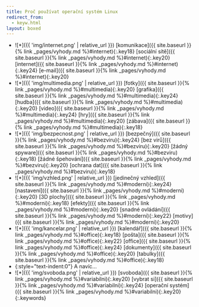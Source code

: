 ```yaml
---
title: Proč používat operační systém Linux
redirect_from:
  - keyw.html
layout: boxed
---
```

- ![*]({{ 'img/internet.png' | relative_url }})
  [komunikace]({{ site.baseurl }}{% link _pages/vyhody.md %}#internet){:.key18}
  [sociální sítě]({{ site.baseurl }}{% link _pages/vyhody.md %}#internet){:.key20}
  [internet]({{ site.baseurl }}{% link _pages/vyhody.md %}#internet){:.key24}
  [e-mail]({{ site.baseurl }}{% link _pages/vyhody.md %}#internet){:.key20}
- ![*]({{ 'img/multimedia.png' | relative_url }})
  [fotky]({{ site.baseurl }}{% link _pages/vyhody.md %}#multimedia){:.key20}
  [grafika]({{ site.baseurl }}{% link _pages/vyhody.md %}#multimedia){:.key24}
  [hudba]({{ site.baseurl }}{% link _pages/vyhody.md %}#multimedia){:.key20}
  [video]({{ site.baseurl }}{% link _pages/vyhody.md %}#multimedia){:.key24}
  [hry]({{ site.baseurl }}{% link _pages/vyhody.md %}#multimedia){:.key20}
  [zábava]({{ site.baseurl }}{% link _pages/vyhody.md %}#multimedia){:.key18}
- ![*]({{ 'img/bezpecnost.png' | relative_url }})
  [bezpečný]({{ site.baseurl }}{% link _pages/vyhody.md %}#bezviru){:.key24}
  [bez virů]({{ site.baseurl }}{% link _pages/vyhody.md %}#bezviru){:.key20}
  [žádný spyware]({{ site.baseurl }}{% link _pages/vyhody.md %}#bezviru){:.key18}
  [žádné špehování]({{ site.baseurl }}{% link _pages/vyhody.md %}#bezviru){:.key20}
  [ochrana dat]({{ site.baseurl }}{% link _pages/vyhody.md %}#bezviru){:.key18}
- ![*]({{ 'img/vzhled.png' | relative_url }})
  [jedinečný vzhled]({{ site.baseurl }}{% link _pages/vyhody.md %}#moderni){:.key24}
  [nastavení]({{ site.baseurl }}{% link _pages/vyhody.md %}#moderni){:.key20}
  [3D plochy]({{ site.baseurl }}{% link _pages/vyhody.md %}#moderni){:.key18}
  [efekty]({{ site.baseurl }}{% link _pages/vyhody.md %}#moderni){:.key20}
  [snadné ovládání]({{ site.baseurl }}{% link _pages/vyhody.md %}#moderni){:.key22}
  [motivy]({{ site.baseurl }}{% link _pages/vyhody.md %}#moderni){:.key20}
- ![*]({{ 'img/kancelar.png' | relative_url }})
  [kalendář]({{ site.baseurl }}{% link _pages/vyhody.md %}#office){:.key18}
  [pošta]({{ site.baseurl }}{% link _pages/vyhody.md %}#office){:.key22}
  [office]({{ site.baseurl }}{% link _pages/vyhody.md %}#office){:.key24}
  [dokumenty]({{ site.baseurl }}{% link _pages/vyhody.md %}#office){:.key20}
  [tabulky]({{ site.baseurl }}{% link _pages/vyhody.md %}#office){:.key18}
- {:style="text-indent:0"} A navíc...
- ![*]({{ 'img/svoboda.png' | relative_url }})
  [svoboda]({{ site.baseurl }}{% link _pages/vyhody.md %}#variabilni){:.key20}
  [vybrat si]({{ site.baseurl }}{% link _pages/vyhody.md %}#variabilni){:.key24}
  [operační systém]({{ site.baseurl }}{% link _pages/vyhody.md %}#variabilni){:.key20}
{:.keywords}
